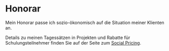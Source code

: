 # Honorar

Mein Honorar passe ich sozio-ökonomisch auf die Situation meiner Klienten an.

Details zu meinen Tagessätzen in Projekten und Rabatte für Schulungsteilnehmer finden Sie auf der Seite zum [Social Pricing](/social-pricing/).
